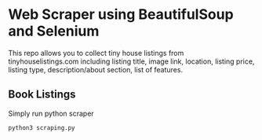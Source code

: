 # Web Scraper using BeautifulSoup and Selenium 
This repo allows you to collect tiny house listings from tinyhouselistings.com including listing title, image link, location, listing price, listing type, description/about section, list of features.


## Book Listings

Simply run python scraper
```
python3 scraping.py
```
